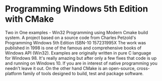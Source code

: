 # Programming Windows 5th Edition with CMake 
Two in One examples - Win32 Programming using Modern Cmake build system. A project  based on  a source code from Charles Petzold's Programming Windows 5th Edition ISBN-10 157231995X The work was published in 1998 is one of the famous and comprehensive books of Windows API (Win32). Examples are originally written in pure C language for Windows 98. It's really amazing but after only a few fixes that code is up and running on Windows 10. If you are in interest of native programming you needn't leave it out. On the other hand CMake is an open-source, cross-platform family of tools designed to build, test and package software.
